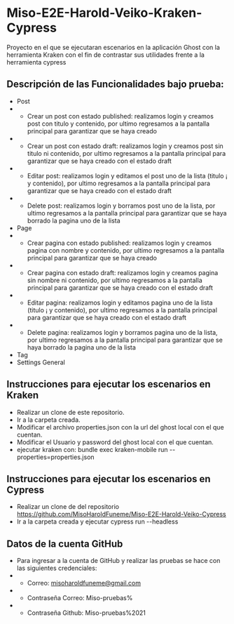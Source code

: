 # Miso-E2E-Harold-Veiko-Kraken-Cypress
Proyecto en el que se ejecutaran escenarios en la aplicación Ghost con la herramienta Kraken con el fin de contrastar sus utilidades frente a la herramienta cypress


## Descripción de las Funcionalidades bajo prueba:

- Post
- - Crear un post con estado published: realizamos login y creamos post con titulo y contenido, por ultimo regresamos a la pantalla principal para garantizar que se haya creado
- - Crear un post con estado draft: realizamos login y creamos post sin titulo ni contenido, por ultimo regresamos a la pantalla principal para garantizar que se haya creado  con el estado draft
- - Editar post: realizamos login y editamos el post uno de la lista (titulo ¡ y contenido), por ultimo regresamos a la pantalla principal para garantizar que se haya creado  con el estado draft
- - Delete post: realizamos login y borramos post uno de la lista, por ultimo regresamos a la pantalla principal para garantizar que se haya borrado la pagina uno de la lista
- Page
- - Crear pagina con estado published: realizamos login y creamos pagina con nombre y contenido, por ultimo regresamos a la pantalla principal para garantizar que se haya creado
- - Crear pagina con estado draft: realizamos login y creamos pagina sin nombre ni contenido, por ultimo regresamos a la pantalla principal para garantizar que se haya creado  con el estado draft
- - Editar pagina: realizamos login y editamos pagina uno de la lista (titulo ¡ y contenido), por ultimo regresamos a la pantalla principal para garantizar que se haya creado  con el estado draft
- - Delete pagina: realizamos login y borramos pagina uno de la lista, por ultimo regresamos a la pantalla principal para garantizar que se haya borrado la pagina uno de la lista
- Tag
- Settings General


## Instrucciones para ejecutar los escenarios en Kraken
- Realizar un clone de este repositorio.
- Ir a la carpeta creada.
- Modificar el archivo properties.json con la url del ghost local con el que cuentan.
- Modificar el Usuario y password del ghost local con el que cuentan.
- ejecutar kraken con: bundle exec kraken-mobile run --properties=properties.json


## Instrucciones para ejecutar los escenarios en Cypress
- Realizar un clone de del repositorio https://github.com/MisoHaroldFuneme/Miso-E2E-Harold-Veiko-Cypress
- Ir a la carpeta creada y ejecutar cypress run --headless


## Datos de la cuenta GitHub
- Para ingresar a la cuenta de GitHub y realizar las pruebas se hace con las siguientes credenciales: 
- - Correo: misoharoldfuneme@gmail.com 
- - Contraseña Correo: Miso-pruebas%
- - Contraseña Github: Miso-pruebas%2021




